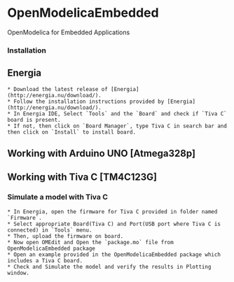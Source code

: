 # OpenModelicaEmbedded
OpenModelica for Embedded Applications

### Installation
## Energia
	* Download the latest release of [Energia](http://energia.nu/download/).
	* Follow the installation instructions provided by [Energia](http://energia.nu/download/).
	* In Energia IDE, Select `Tools` and the `Board` and check if `Tiva C` board is present.
	* If not, then click on `Board Manager`, type Tiva C in search bar and then click on `Install` to install board.


## Working with Arduino UNO [Atmega328p]

## Working with Tiva C [TM4C123G]

### Simulate a model with Tiva C
	* In Energia, open the firmware for Tiva C provided in folder named `Firmware`.
	* Select appropriate Board(Tiva C) and Port(USB port where Tiva C is connected) in `Tools` menu.
	* Then, upload the firmware on board.
	* Now open OMEdit and Open the `package.mo` file from OpenModelicaEmbedded package
	* Open an example provided in the OpenModelicaEmbedded package which includes a Tiva C board.
	* Check and Simulate the model and verify the results in Plotting window.

